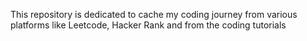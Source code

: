 This repository is dedicated to cache my coding journey from various platforms like Leetcode, Hacker Rank and from the coding tutorials
